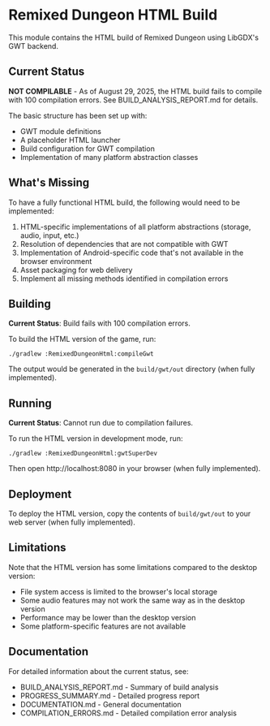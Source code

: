 # Remixed Dungeon HTML Build

This module contains the HTML build of Remixed Dungeon using LibGDX's GWT backend.

## Current Status

**NOT COMPILABLE** - As of August 29, 2025, the HTML build fails to compile with 100 compilation errors. See BUILD_ANALYSIS_REPORT.md for details.

The basic structure has been set up with:
- GWT module definitions
- A placeholder HTML launcher
- Build configuration for GWT compilation
- Implementation of many platform abstraction classes

## What's Missing

To have a fully functional HTML build, the following would need to be implemented:
1. HTML-specific implementations of all platform abstractions (storage, audio, input, etc.)
2. Resolution of dependencies that are not compatible with GWT
3. Implementation of Android-specific code that's not available in the browser environment
4. Asset packaging for web delivery
5. Implement all missing methods identified in compilation errors

## Building

**Current Status**: Build fails with 100 compilation errors.

To build the HTML version of the game, run:

```
./gradlew :RemixedDungeonHtml:compileGwt
```

The output would be generated in the `build/gwt/out` directory (when fully implemented).

## Running

**Current Status**: Cannot run due to compilation failures.

To run the HTML version in development mode, run:

```
./gradlew :RemixedDungeonHtml:gwtSuperDev
```

Then open http://localhost:8080 in your browser (when fully implemented).

## Deployment

To deploy the HTML version, copy the contents of `build/gwt/out` to your web server (when fully implemented).

## Limitations

Note that the HTML version has some limitations compared to the desktop version:
- File system access is limited to the browser's local storage
- Some audio features may not work the same way as in the desktop version
- Performance may be lower than the desktop version
- Some platform-specific features are not available

## Documentation

For detailed information about the current status, see:
- BUILD_ANALYSIS_REPORT.md - Summary of build analysis
- PROGRESS_SUMMARY.md - Detailed progress report
- DOCUMENTATION.md - General documentation
- COMPILATION_ERRORS.md - Detailed compilation error analysis